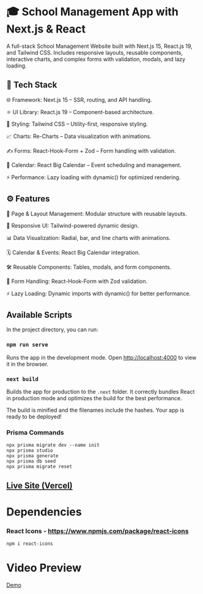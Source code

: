 # 🎓 School Management App with Next.js & React

A full-stack School Management Website built with Next.js 15, React.js 19, and Tailwind CSS. Includes responsive layouts, reusable components, interactive charts, and complex forms with validation,
modals, and lazy loading.

## 🚀 Tech Stack

🌐 Framework: Next.js 15 – SSR, routing, and API handling.

⚛️ UI Library: React.js 19 – Component-based architecture.

🎯 Styling: Tailwind CSS – Utility-first, responsive styling.

📈 Charts: Re-Charts – Data visualization with animations.

✍️ Forms: React-Hook-Form + Zod – Form handling with validation.

📅 Calendar: React Big Calendar – Event scheduling and management.

⚡ Performance: Lazy loading with dynamic() for optimized rendering.

## ⚙️ Features

📄 Page & Layout Management: Modular structure with reusable layouts.

🎨 Responsive UI: Tailwind-powered dynamic design.

📊 Data Visualization: Radial, bar, and line charts with animations.

🗓️ Calendar & Events: React Big Calendar integration.

🛠️ Reusable Components: Tables, modals, and form components.

📝 Form Handling: React-Hook-Form with Zod validation.

⚡ Lazy Loading: Dynamic imports with dynamic() for better performance.

## Available Scripts

In the project directory, you can run:

### `npm run serve`

Runs the app in the development mode.
Open [http://localhost:4000](http://localhost:3000) to view it in the browser.

### `next build`

Builds the app for production to the `.next` folder.
It correctly bundles React in production mode and optimizes the build for the best performance.

The build is minified and the filenames include the hashes.
Your app is ready to be deployed!

### Prisma Commands
    npx prisma migrate dev --name init
    npx prisma studio
    npx prisma generate
    npx prisma db seed
    npx prisma migrate reset

## [Live Site (Vercel)](https://oakwood-academy.vercel.app/)

# Dependencies

### React Icons - https://www.npmjs.com/package/react-icons
    npm i react-icons

# Video Preview

[Demo]()
